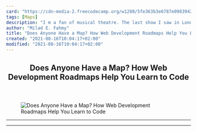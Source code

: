 ```yaml
---
card: "https://cdn-media-2.freecodecamp.org/w1280/5fe363b3e6787e0983942425.jpg"
tags: [Maps]
description: "I m a fan of musical theatre. The last show I saw in London s"
author: "Milad E. Fahmy"
title: "Does Anyone Have a Map? How Web Development Roadmaps Help You Learn to Code"
created: "2021-08-16T10:04:17+02:00"
modified: "2021-08-16T10:04:17+02:00"
---
```

<div class="site-wrapper">
<main id="site-main" class="site-main outer">
<div class="inner">
<article class="post-full post tag-maps tag-mapping tag-web-development ">
<header class="post-full-header">
<h1 class="post-full-title">Does Anyone Have a Map? How Web Development Roadmaps Help You Learn to Code</h1>
</header>
<figure class="post-full-image">
<picture>
<source media="(max-width: 700px)" sizes="1px" srcset="data:image/gif;base64,R0lGODlhAQABAIAAAAAAAP///yH5BAEAAAAALAAAAAABAAEAAAIBRAA7 1w">
<source media="(min-width: 701px)" sizes="(max-width: 800px) 400px,
(max-width: 1170px) 700px,
1400px" srcset="https://cdn-media-2.freecodecamp.org/w1280/5fe363b3e6787e0983942425.jpg 300w,
https://cdn-media-2.freecodecamp.org/w1280/5fe363b3e6787e0983942425.jpg 600w,
https://cdn-media-2.freecodecamp.org/w1280/5fe363b3e6787e0983942425.jpg 1000w,
https://cdn-media-2.freecodecamp.org/w1280/5fe363b3e6787e0983942425.jpg 2000w">
<img onerror="this.style.display='none'" src="https://cdn-media-2.freecodecamp.org/w1280/5fe363b3e6787e0983942425.jpg" alt="Does Anyone Have a Map? How Web Development Roadmaps Help You Learn to Code">
</picture>
</figure>
<section class="post-full-content">
<div class="post-content">
</div>
<hr>
<hr>
</section>
</article>
</div>
</main>
</div>
<!-- Google Tag Manager (noscript) -->
<!-- End Google Tag Manager (noscript) -->

